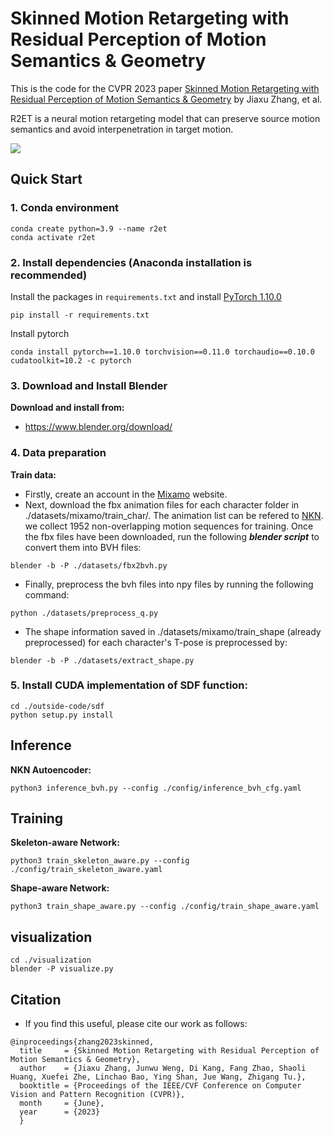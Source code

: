 # Skinned Motion Retargeting with Residual Perception of Motion Semantics & Geometry

This is the code for the CVPR 2023 paper [Skinned Motion Retargeting with Residual Perception of Motion Semantics & Geometry](https://openaccess.thecvf.com/content/CVPR2023/html/Zhang_Skinned_Motion_Retargeting_With_Residual_Perception_of_Motion_Semantics__CVPR_2023_paper.html) by Jiaxu Zhang, et al.

R2ET is a neural motion retargeting model that can preserve source motion semantics and avoid interpenetration in target motion.

![](https://github.com/Kebii/R2ET/gifs/demo1.gif)


## Quick Start
### 1. Conda environment
```
conda create python=3.9 --name r2et
conda activate r2et
```

### 2. Install dependencies (Anaconda installation is recommended)
Install the packages in `requirements.txt` and install [PyTorch 1.10.0](https://pytorch.org/)
```
pip install -r requirements.txt
```

Install pytorch
```
conda install pytorch==1.10.0 torchvision==0.11.0 torchaudio==0.10.0 cudatoolkit=10.2 -c pytorch
```

### 3. Download and Install Blender
**Download and install from:**  
* https://www.blender.org/download/


### 4. Data preparation
**Train data:**  
* Firstly, create an account in the [Mixamo](https://www.mixamo.com) website.
* Next, download the fbx animation files for each character folder in ./datasets/mixamo/train_char/. The animation list can be refered to [NKN](https://github.com/rubenvillegas/cvpr2018nkn). we collect 1952 non-overlapping motion sequences for training.
Once the fbx files have been downloaded, run the following ***blender script*** to convert them into BVH files:
```
blender -b -P ./datasets/fbx2bvh.py
```
* Finally, preprocess the bvh files into npy files by running the following command:
```
python ./datasets/preprocess_q.py
```

* The shape information saved in ./datasets/mixamo/train_shape (already preprocessed) for each character's T-pose is preprocessed by:
```
blender -b -P ./datasets/extract_shape.py
```

### 5. Install CUDA implementation of SDF function:
```
cd ./outside-code/sdf
python setup.py install
```

## Inference
**NKN Autoencoder:**
```
python3 inference_bvh.py --config ./config/inference_bvh_cfg.yaml
```

## Training
**Skeleton-aware Network:**
```
python3 train_skeleton_aware.py --config ./config/train_skeleton_aware.yaml
```

**Shape-aware Network:**
```
python3 train_shape_aware.py --config ./config/train_shape_aware.yaml
```

## visualization
```
cd ./visualization
blender -P visualize.py
```

## Citation                                                                                                                                                  
* If you find this useful, please cite our work as follows:                        
```                                                                              
@inproceedings{zhang2023skinned,
  title     = {Skinned Motion Retargeting with Residual Perception of Motion Semantics & Geometry},
  author    = {Jiaxu Zhang, Junwu Weng, Di Kang, Fang Zhao, Shaoli Huang, Xuefei Zhe, Linchao Bao, Ying Shan, Jue Wang, Zhigang Tu.},
  booktitle = {Proceedings of the IEEE/CVF Conference on Computer Vision and Pattern Recognition (CVPR)},
  month     = {June},
  year      = {2023}
  }
```